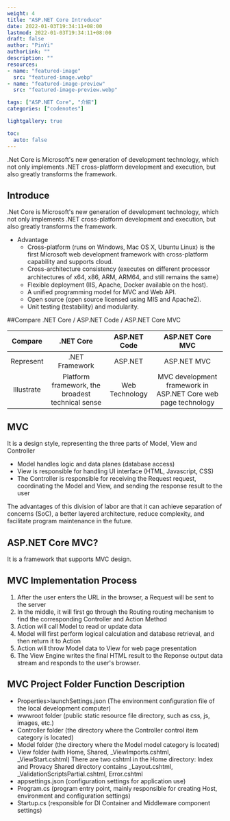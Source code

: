 ```yaml
---
weight: 4
title: "ASP.NET Core Introduce"
date: 2022-01-03T19:34:11+08:00
lastmod: 2022-01-03T19:34:11+08:00
draft: false
author: "PinYi"
authorLink: ""
description: ""
resources:
- name: "featured-image"
  src: "featured-image.webp"
- name: "featured-image-preview"
  src: "featured-image-preview.webp"

tags: ["ASP.NET Core", "介紹"]
categories: ["codenotes"]

lightgallery: true

toc:
  auto: false
---
```


.Net Core is Microsoft's new generation of development technology, which not only implements .NET cross-platform development and execution, but also greatly transforms the framework.

<!--more-->

## Introduce

.Net Core is Microsoft's new generation of development technology, which not only implements .NET cross-platform development and execution, but also greatly transforms the framework.

* Advantage
	* Cross-platform (runs on Windows, Mac OS X, Ubuntu Linux) is the first Microsoft web development framework with cross-platform capability and supports cloud.
	* Cross-architecture consistency (executes on different processor architectures of x64, x86, ARM, ARM64, and still remains the same）
	* Flexible deployment (IIS, Apache, Docker available on the host).
	* A unified programming model for MVC and Web API.
	* Open source (open source licensed using MIS and Apache2).
	* Unit testing (testability) and modularity.


##Compare .NET Core / ASP.NET Code / ASP.NET Core MVC

| Compare | .NET Core | ASP.NET Code | ASP.NET Core MVC |
| :-: | :-: | :-: | :-: |
|Represent|.NET Framework | ASP.NET | ASP.NET MVC|
|Illustrate|Platform framework, the broadest technical sense|Web Technology| MVC development framework in ASP.NET Core web page technology|

## MVC

It is a design style, representing the three parts of Model, View and Controller


* Model handles logic and data planes (database access)
* View is responsible for handling UI interface (HTML, Javascript, CSS)
* The Controller is responsible for receiving the Request request, coordinating the Model and View, and sending the response result to the user
 
The advantages of this division of labor are that it can achieve separation of concerns (SoC), a better layered architecture, reduce complexity, and facilitate program maintenance in the future.

## ASP.NET Core MVC?

It is a framework that supports MVC design.

## MVC Implementation Process

1. After the user enters the URL in the browser, a Request will be sent to the server
2. In the middle, it will first go through the Routing routing mechanism to find the corresponding Controller and Action Method
3. Action will call Model to read or update data
4. Model will first perform logical calculation and database retrieval, and then return it to Action
5. Action will throw Model data to View for web page presentation
6. The View Engine writes the final HTML result to the Reponse output data stream and responds to the user's browser.

## MVC Project Folder Function Description

* Properties>launchSettings.json
(The environment configuration file of the local development computer)
* wwwroot folder (public static resource file directory, such as css, js, images, etc.)
* Controller folder (the directory where the Controller control item category is located)
* Model folder (the directory where the Model model category is located)
* View folder (with Home, Shared, _ViewImports.cshtml, _ViewStart.cshtml)
There are two cshtml in the Home directory: Index and Provacy
Shared directory contains _Layout.cshtml, _ValidationScriptsPartial.cshtml, Error.cshtml
* appsettings.json (configuration settings for application use)
* Program.cs (program entry point, mainly responsible for creating Host, environment and configuration settings)
* Startup.cs (responsible for DI Container and Middleware component settings)

